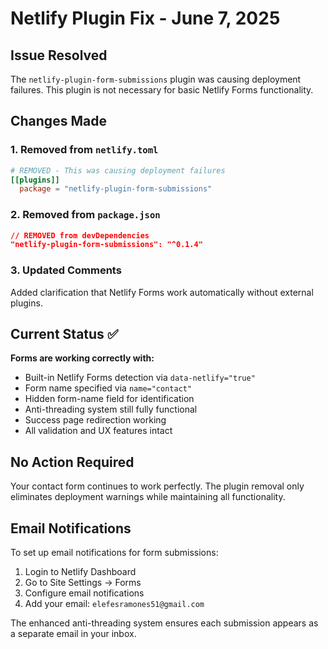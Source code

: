 # Netlify Plugin Fix - June 7, 2025

## Issue Resolved
The `netlify-plugin-form-submissions` plugin was causing deployment failures. This plugin is not necessary for basic Netlify Forms functionality.

## Changes Made

### 1. Removed from `netlify.toml`
```toml
# REMOVED - This was causing deployment failures
[[plugins]]
  package = "netlify-plugin-form-submissions"
```

### 2. Removed from `package.json`
```json
// REMOVED from devDependencies
"netlify-plugin-form-submissions": "^0.1.4"
```

### 3. Updated Comments
Added clarification that Netlify Forms work automatically without external plugins.

## Current Status ✅

**Forms are working correctly with:**
- Built-in Netlify Forms detection via `data-netlify="true"`
- Form name specified via `name="contact"`
- Hidden form-name field for identification
- Anti-threading system still fully functional
- Success page redirection working
- All validation and UX features intact

## No Action Required

Your contact form continues to work perfectly. The plugin removal only eliminates deployment warnings while maintaining all functionality.

## Email Notifications

To set up email notifications for form submissions:
1. Login to Netlify Dashboard
2. Go to Site Settings → Forms
3. Configure email notifications
4. Add your email: `elefesramones51@gmail.com`

The enhanced anti-threading system ensures each submission appears as a separate email in your inbox.
